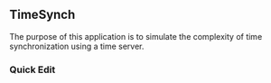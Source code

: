 ## TimeSynch

The purpose of this application is to simulate the complexity of time synchronization using a time server. 


### Quick Edit
